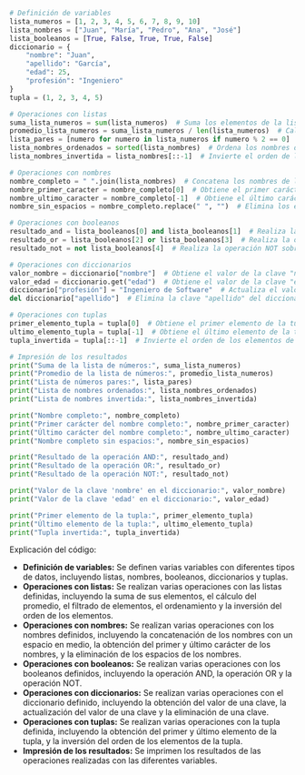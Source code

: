 ```python
# Definición de variables
lista_numeros = [1, 2, 3, 4, 5, 6, 7, 8, 9, 10]
lista_nombres = ["Juan", "María", "Pedro", "Ana", "José"]
lista_booleanos = [True, False, True, True, False]
diccionario = {
    "nombre": "Juan",
    "apellido": "García",
    "edad": 25,
    "profesión": "Ingeniero"
}
tupla = (1, 2, 3, 4, 5)

# Operaciones con listas
suma_lista_numeros = sum(lista_numeros)  # Suma los elementos de la lista
promedio_lista_numeros = suma_lista_numeros / len(lista_numeros)  # Calcula el promedio de la lista
lista_pares = [numero for numero in lista_numeros if numero % 2 == 0]  # Filtra los números pares de la lista
lista_nombres_ordenados = sorted(lista_nombres)  # Ordena los nombres de la lista
lista_nombres_invertida = lista_nombres[::-1]  # Invierte el orden de los nombres de la lista

# Operaciones con nombres
nombre_completo = " ".join(lista_nombres)  # Concatena los nombres de la lista con un espacio en medio
nombre_primer_caracter = nombre_completo[0]  # Obtiene el primer carácter del nombre completo
nombre_ultimo_caracter = nombre_completo[-1]  # Obtiene el último carácter del nombre completo
nombre_sin_espacios = nombre_completo.replace(" ", "")  # Elimina los espacios del nombre completo

# Operaciones con booleanos
resultado_and = lista_booleanos[0] and lista_booleanos[1]  # Realiza la operación AND entre dos valores booleanos
resultado_or = lista_booleanos[2] or lista_booleanos[3]  # Realiza la operación OR entre dos valores booleanos
resultado_not = not lista_booleanos[4]  # Realiza la operación NOT sobre un valor booleano

# Operaciones con diccionarios
valor_nombre = diccionario["nombre"]  # Obtiene el valor de la clave "nombre" del diccionario
valor_edad = diccionario.get("edad")  # Obtiene el valor de la clave "edad" del diccionario
diccionario["profesión"] = "Ingeniero de Software"  # Actualiza el valor de la clave "profesión" en el diccionario
del diccionario["apellido"]  # Elimina la clave "apellido" del diccionario

# Operaciones con tuplas
primer_elemento_tupla = tupla[0]  # Obtiene el primer elemento de la tupla
ultimo_elemento_tupla = tupla[-1]  # Obtiene el último elemento de la tupla
tupla_invertida = tupla[::-1]  # Invierte el orden de los elementos de la tupla

# Impresión de los resultados
print("Suma de la lista de números:", suma_lista_numeros)
print("Promedio de la lista de números:", promedio_lista_numeros)
print("Lista de números pares:", lista_pares)
print("Lista de nombres ordenados:", lista_nombres_ordenados)
print("Lista de nombres invertida:", lista_nombres_invertida)

print("Nombre completo:", nombre_completo)
print("Primer carácter del nombre completo:", nombre_primer_caracter)
print("Último carácter del nombre completo:", nombre_ultimo_caracter)
print("Nombre completo sin espacios:", nombre_sin_espacios)

print("Resultado de la operación AND:", resultado_and)
print("Resultado de la operación OR:", resultado_or)
print("Resultado de la operación NOT:", resultado_not)

print("Valor de la clave 'nombre' en el diccionario:", valor_nombre)
print("Valor de la clave 'edad' en el diccionario:", valor_edad)

print("Primer elemento de la tupla:", primer_elemento_tupla)
print("Último elemento de la tupla:", ultimo_elemento_tupla)
print("Tupla invertida:", tupla_invertida)
```

Explicación del código:

* **Definición de variables:** Se definen varias variables con diferentes tipos de datos, incluyendo listas, nombres, booleanos, diccionarios y tuplas.
* **Operaciones con listas:** Se realizan varias operaciones con las listas definidas, incluyendo la suma de sus elementos, el cálculo del promedio, el filtrado de elementos, el ordenamiento y la inversión del orden de los elementos.
* **Operaciones con nombres:** Se realizan varias operaciones con los nombres definidos, incluyendo la concatenación de los nombres con un espacio en medio, la obtención del primer y último carácter de los nombres, y la eliminación de los espacios de los nombres.
* **Operaciones con booleanos:** Se realizan varias operaciones con los booleanos definidos, incluyendo la operación AND, la operación OR y la operación NOT.
* **Operaciones con diccionarios:** Se realizan varias operaciones con el diccionario definido, incluyendo la obtención del valor de una clave, la actualización del valor de una clave y la eliminación de una clave.
* **Operaciones con tuplas:** Se realizan varias operaciones con la tupla definida, incluyendo la obtención del primer y último elemento de la tupla, y la inversión del orden de los elementos de la tupla.
* **Impresión de los resultados:** Se imprimen los resultados de las operaciones realizadas con las diferentes variables.